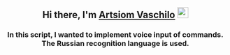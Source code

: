 <h2 align="center">Hi there, I'm <a href="https://www.linkedin.com/in/artem-vaschcilo-67ba08250/" target="_blank">Artsiom Vaschilo</a> 
<img src="https://github.com/blackcater/blackcater/raw/main/images/Hi.gif" height="25"/></h1>
<h3 align="center">In this script, I wanted to implement voice input of commands. The Russian recognition language is used.<p>

